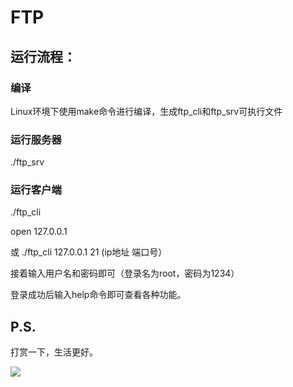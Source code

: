 # FTP


## 运行流程：

### 编译
Linux环境下使用make命令进行编译，生成ftp_cli和ftp_srv可执行文件

### 运行服务器 
./ftp_srv

### 运行客户端 
./ftp_cli

open 127.0.0.1

或 ./ftp_cli 127.0.0.1 21 (ip地址 端口号）

接着输入用户名和密码即可（登录名为root，密码为1234）

登录成功后输入help命令即可查看各种功能。

## P.S.
打赏一下，生活更好。

![](https://cdn.jsdelivr.net/gh/lihe/Pic/img/20200605234241.jpg)
